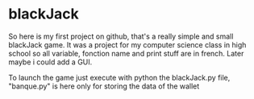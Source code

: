 # blackJack

So here is my first project on github, that's a really simple and small blackJack game.
It was a project for my computer science class in high school so all variable, fonction name and print stuff are in french.
Later maybe i could add a GUI.

To launch the game just execute with python the blackJack.py file, "banque.py" is here only for storing the data of the wallet